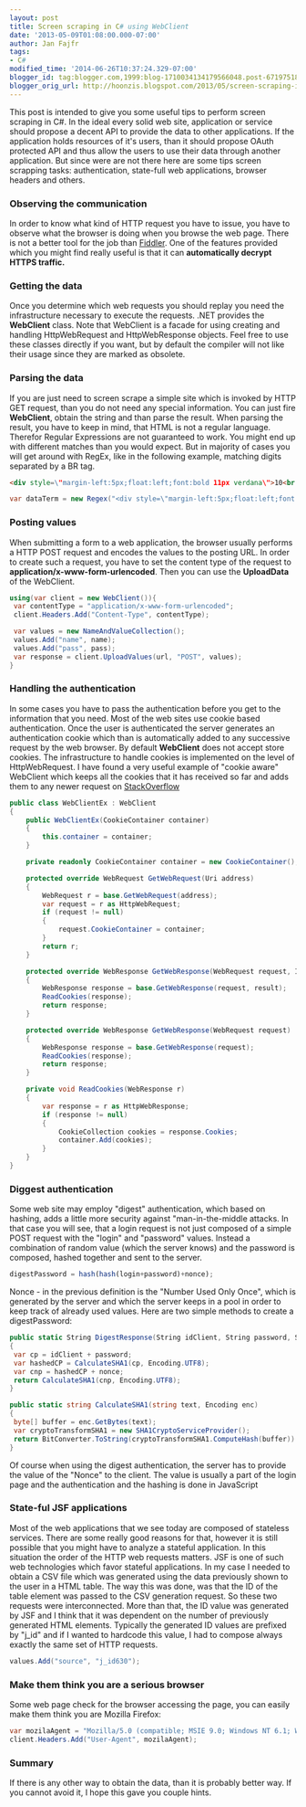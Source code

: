 ```yaml
---
layout: post
title: Screen scraping in C# using WebClient
date: '2013-05-09T01:08:00.000-07:00'
author: Jan Fajfr
tags:
- C#
modified_time: '2014-06-26T10:37:24.329-07:00'
blogger_id: tag:blogger.com,1999:blog-1710034134179566048.post-6719751879680739053
blogger_orig_url: http://hoonzis.blogspot.com/2013/05/screen-scraping-in-c-using-webclient.html
---
```

This post is intended to give you some useful tips to perform screen scraping in C\#. In the ideal every solid web site, application or service should propose a decent API to provide the data to other applications. If the application holds resources of it's users, than it should propose OAuth protected API and thus allow the users to use their data through another application. But since were are not there here are some tips screen scrapping tasks: authentication, state-full web applications, browser headers and others.

### Observing the communication
In order to know what kind of HTTP request you have to issue, you have
to observe what the browser is doing when you browse the web page. There
is not a better tool for the job than [Fiddler](http://fiddler2.com/).
One of the features provided which you might find really useful is that
it can **automatically decrypt HTTPS traffic.**

### Getting the data
Once you determine which web requests you should replay you need the
infrastructure necessary to execute the requests. .NET provides the
**WebClient** class. Note that WebClient is a facade for using creating
and handling HttpWebRequest and HttpWebResponse objects. Feel free to
use these classes directly if you want, but by default the compiler will
not like their usage since they are marked as obsolete.

### Parsing the data
If you are just need to screen scrape a simple site which is invoked by HTTP GET request, than you do not need any special information. You can just fire **WebClient**, obtain the string and than parse the result.
When parsing the result, you have to keep in mind, that HTML is not a regular language. Therefor Regular Expressions are not guaranteed to work. You might end up with different matches than you would expect. But in majority of cases you will get around with RegEx, like in the following example, matching digits separated by a BR tag.

```html
<div style=\"margin-left:5px;float:left;font:bold 11px verdana\">10<br />12<br /></div>
```

```csharp
var dataTerm = new Regex("<div style=\"margin-left:5px;float:left;font:bold 11px verdana;color:green\">(?<free>\\d*)<br />;(<places>\\d*)<br /></div>");;
```

### Posting values
When submitting a form to a web application, the browser usually performs
a HTTP POST request and encodes the values to the posting URL. In order
to create such a request, you have to set the content type of the
request to **application/x-www-form-urlencoded**. Then you can use the
**UploadData** of the WebClient.

```csharp
using(var client = new WebClient()){
 var contentType = "application/x-www-form-urlencoded";
 client.Headers.Add("Content-Type", contentType);

 var values = new NameAndValueCollection();
 values.Add("name", name);
 values.Add("pass", pass);
 var response = client.UploadValues(url, "POST", values);
}
```

### Handling the authentication
In some cases you have to pass the authentication before you get to the
information that you need. Most of the web sites use cookie based
authentication. Once the user is authenticated the server generates an
authentication cookie which than is automatically added to any
successive request by the web browser. By default **WebClient** does not
accept store cookies. The infrastructure to handle cookies is
implemented on the level of HttpWebRequest. I have found a very useful
example of "cookie aware" WebClient which keeps all the cookies that it
has received so far and adds them to any newer request on [StackOverflow](http://stackoverflow.com/questions/1777221/using-cookiecontainer-with-webclient-class)

```csharp
public class WebClientEx : WebClient
{
    public WebClientEx(CookieContainer container)
    {
        this.container = container;
    }

    private readonly CookieContainer container = new CookieContainer();

    protected override WebRequest GetWebRequest(Uri address)
    {
        WebRequest r = base.GetWebRequest(address);
        var request = r as HttpWebRequest;
        if (request != null)
        {
            request.CookieContainer = container;
        }
        return r;
    }

    protected override WebResponse GetWebResponse(WebRequest request, IAsyncResult result)
    {
        WebResponse response = base.GetWebResponse(request, result);
        ReadCookies(response);
        return response;
    }

    protected override WebResponse GetWebResponse(WebRequest request)
    {
        WebResponse response = base.GetWebResponse(request);
        ReadCookies(response);
        return response;
    }

    private void ReadCookies(WebResponse r)
    {
        var response = r as HttpWebResponse;
        if (response != null)
        {
            CookieCollection cookies = response.Cookies;
            container.Add(cookies);
        }
    }
}
```

### Diggest authentication

Some web site may employ "digest" authentication, which based on
hashing, adds a little more security against "man-in-the-middle attacks.
In that case you will see, that a login request is not just composed of
a simple POST request with the "login" and "password" values. Instead a
combination of random value (which the server knows) and the password is
composed, hashed together and sent to the server.

```javascript
digestPassword = hash(hash(login+password)+nonce);
```

Nonce - in the previous definition is the "Number Used Only Once", which is generated by the server and which the server keeps in a pool in order to keep track of already used values. Here are two simple methods to
create a digestPassword:

```csharp
public static String DigestResponse(String idClient, String password, String nonce)
{
 var cp = idClient + password;
 var hashedCP = CalculateSHA1(cp, Encoding.UTF8);
 var cnp = hashedCP + nonce;
 return CalculateSHA1(cnp, Encoding.UTF8);
}

public static string CalculateSHA1(string text, Encoding enc)
{
 byte[] buffer = enc.GetBytes(text);
 var cryptoTransformSHA1 = new SHA1CryptoServiceProvider();
 return BitConverter.ToString(cryptoTransformSHA1.ComputeHash(buffer)).Replace("-", "").ToLower();
}
```

Of course when using the digest authentication, the server has to provide
the value of the "Nonce" to the client. The value is usually a part of
the login page and the authentication and the hashing is done in
JavaScript

### State-ful JSF applications
Most of the web applications that we see today are composed of stateless
services. There are some really good reasons for that, however it is
still possible that you might have to analyze a stateful application. In
this situation the order of the HTTP web requests matters. JSF is one of
such web technologies which favor stateful applications. In my case I
needed to obtain a CSV file which was generated using the data
previously shown to the user in a HTML table. The way this was done, was
that the ID of the table element was passed to the CSV generation
request. So these two requests were interconnected. More than that, the
ID value was generated by JSF and I think that it was dependent on the
number of previously generated HTML elements. Typically the generated ID
values are prefixed by "j\_id" and if I wanted to hardcode this value, I
had to compose always exactly the same set of HTTP requests.

```csharp
values.Add("source", "j_id630");
```

### Make them think you are a serious browser
Some web page check for the browser accessing the page, you can easily
make them think you are Mozilla Firefox:

```csharp
var mozilaAgent = "Mozilla/5.0 (compatible; MSIE 9.0; Windows NT 6.1; Win64; x64; Trident/5.0)";
client.Headers.Add("User-Agent", mozilaAgent);
```

### Summary
If there is any other way to obtain the data, than it is probably better way. If you cannot avoid it, I hope this gave you couple hints.
